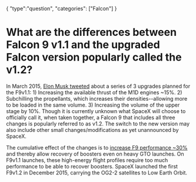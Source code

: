 {
    "type":"question",
    "categories": ["Falcon"]
}

# What are the differences between Falcon 9 v1.1 and the upgraded Falcon version popularly called the v1.2?

In March 2015, [Elon Musk tweeted](https://twitter.com/elonmusk/status/572257004938403840) about a series of 3 upgrades planned for the F9v1.1: 1) Increasing the available thrust of the M1D engines ~15%.  2) Subchilling the propellants, which increases their densities--allowing more to be loaded in the same volume.  3) Increasing the volume of the upper stage by 10%.  Though it is currently unknown what SpaceX will choose to officially call it, when taken together, a Falcon 9 that includes all three changes is popularly referred to as v1.2.  The switch to the new version may also include other small changes/modifications as yet unannounced by SpaceX.

The cumulative effect of the changes is to [increase F9 performance ~30%](https://twitter.com/pbdes/status/577879010262188033) and thereby allow recovery of boosters even on heavy GTO launches. On F9v1.1 launches, these high-energy flight profiles require too much performance to be able to recover boosters. SpaceX launched the first F9v1.2 in December 2015, carrying the OG2-2 satellites to Low Earth Orbit.
